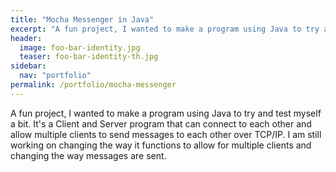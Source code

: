 ```yaml
---
title: "Mocha Messenger in Java"
excerpt: "A fun project, I wanted to make a program using Java to try and test myself a bit."
header:
  image: foo-bar-identity.jpg
  teaser: foo-bar-identity-th.jpg
sidebar:
  nav: "portfolio"
permalink: /portfolio/mocha-messenger
---
```


A fun project, I wanted to make a program using Java to try and test myself a bit. It's a Client and Server program that can
connect to each other and allow multiple clients to send messages to each other over TCP/IP. I am still working on changing
the way it functions to allow for multiple clients and changing the way messages are sent.
